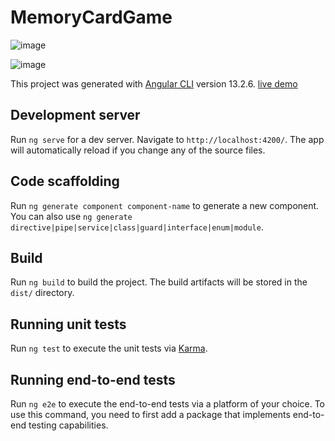 # MemoryCardGame

![image](https://user-images.githubusercontent.com/83064592/158536266-b318631e-8cf8-411c-8841-e2bdd5854b8f.png)


![image](https://user-images.githubusercontent.com/83064592/158536141-292bdd56-bd40-4e0c-8c36-fea090ab3fbb.png)


This project was generated with [Angular CLI](https://github.com/angular/angular-cli) version 13.2.6. [live demo](https://memory-card-game-dbd44.web.app/ )

## Development server

Run `ng serve` for a dev server. Navigate to `http://localhost:4200/`. The app will automatically reload if you change any of the source files.

## Code scaffolding

Run `ng generate component component-name` to generate a new component. You can also use `ng generate directive|pipe|service|class|guard|interface|enum|module`.

## Build

Run `ng build` to build the project. The build artifacts will be stored in the `dist/` directory.

## Running unit tests

Run `ng test` to execute the unit tests via [Karma](https://karma-runner.github.io).

## Running end-to-end tests

Run `ng e2e` to execute the end-to-end tests via a platform of your choice. To use this command, you need to first add a package that implements end-to-end testing capabilities.

